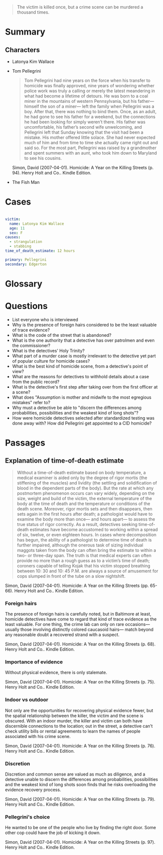 

> The victim is killed once, but a crime scene can be murdered a thousand times.


# Summary


## Characters

- Latonya Kim Wallace 
- Tom Pellegrini
    > Tom Pellegrini had nine years on the force when his transfer to homicide was finally approved, nine years of wondering whether police work was truly a calling or merely the latest meandering in what had become a lifetime of detours. He was born to a coal miner in the mountains of western Pennsylvania, but his father— himself the son of a miner— left the family when Pellegrini was a boy. After that, there was nothing to bind them. Once, as an adult, he had gone to see his father for a weekend, but the connections he had been looking for simply weren’t there. His father was uncomfortable, his father’s second wife unwelcoming, and Pellegrini left that Sunday knowing that the visit had been a mistake. His mother offered little solace. She had never expected much of him and from time to time she actually came right out and said so. For the most part, Pellegrini was raised by a grandmother and spent summers with an aunt, who took him down to Maryland to see his cousins.

    Simon, David (2007-04-01). Homicide: A Year on the Killing Streets (p. 94). Henry Holt and Co.. Kindle Edition. 

- The Fish Man

# Cases

~~~yaml

victim: 
  name: Latonya Kim Wallace 
  age: 11
  sex: F
causes:
  - strangulation
  - stabbing
time_of_death_estimate: 12 hours

primary: Pellegrini
secondary: Edgerton

~~~


# Glossary




# Questions

- List everyone who is interviewed
- Why is the presence of foreign hairs considered to be the least valuable of trace evidence?
- What is the code of the street that is abandoned?
- What is the one authority that a detective has over patrolmen and even the commissioner? 
- What is the detectives' Holy Trinity?
- What part of a murder case is mostly irrelevant to the detective yet part of popular culture for homicide cases?
- What is the best kind of homicide scene, from a detective's point of view?
- What are the reasons for detectives to withhold details about a case from the public record?
- What is the detective's first step after taking over from the first officer at a scene?
- What does "Assumption is mother and midwife to the most egregious mistakes" refer to?
- Why must a detective be able to "discern the differences among probabilities, possibilities and the weakest kind of long shots"?
- How were homicide detectives selected after standardized testing was done away with? How did Pellegrini get appointed to a CID homicide?




# Passages

## Explanation of time-of-death estimate

> Without a time-of-death estimate based on body temperature, a medical examiner is aided only by the degree of rigor mortis (the stiffening of the muscles) and lividity (the settling and solidification of blood in the dependent parts of the body). But the rate at which any postmortem phenomenon occurs can vary widely, depending on the size, weight and build of the victim, the external temperature of the body at the time of death and the temperature or conditions of the death scene. Moreover, rigor mortis sets and then disappears, then sets again in the first hours after death; a pathologist would have to examine the body more than once— and hours apart— to assess the true status of rigor correctly. As a result, detectives seeking time-of-death estimates have become accustomed to working within a spread of six, twelve, or even eighteen hours. In cases where decomposition has begun, the ability of a pathologist to determine time of death is further impaired, although the onerous task of sizing individual maggots taken from the body can often bring the estimate to within a two- or three-day span. The truth is that medical experts can often provide no more than a rough guess as to a victim’s time of death; coroners capable of telling Kojak that his victim stopped breathing between 10: 30 and 10: 45 P.M. are always a source of amusement for cops slumped in front of the tube on a slow nightshift.

Simon, David (2007-04-01). Homicide: A Year on the Killing Streets (pp. 65-66). Henry Holt and Co.. Kindle Edition. 



### Foreign hairs

The presence of foreign hairs is carefully noted, but in Baltimore at least, homicide detectives have come to regard that kind of trace evidence as the least valuable. For one thing, the crime lab can only on rare occasions— usually those involving distinctly colored caucasoid hairs— match beyond any reasonable doubt a recovered strand with a suspect.

Simon, David (2007-04-01). Homicide: A Year on the Killing Streets (p. 68). Henry Holt and Co.. Kindle Edition. 


### Importance of evidence

Without physical evidence, there is only stalemate.

Simon, David (2007-04-01). Homicide: A Year on the Killing Streets (p. 75). Henry Holt and Co.. Kindle Edition. 


### Indoor vs outdoor

Not only are the opportunities for recovering physical evidence fewer, but the spatial relationship between the killer, the victim and the scene is obscured. With an indoor murder, the killer and victim can both have discernible connections to the location; out in the street, a detective can’t check utility bills or rental agreements to learn the names of people associated with his crime scene.

Simon, David (2007-04-01). Homicide: A Year on the Killing Streets (p. 76). Henry Holt and Co.. Kindle Edition. 


### Discretion

Discretion and common sense are valued as much as diligence, and a detective unable to discern the differences among probabilities, possibilities and the weakest kind of long shots soon finds that he risks overloading the evidence recovery process.

Simon, David (2007-04-01). Homicide: A Year on the Killing Streets (p. 79). Henry Holt and Co.. Kindle Edition. 


### Pellegrini's choice

He wanted to be one of the people who live by finding the right door. Some other cop could have the job of kicking it down.

Simon, David (2007-04-01). Homicide: A Year on the Killing Streets (p. 97). Henry Holt and Co.. Kindle Edition. 

